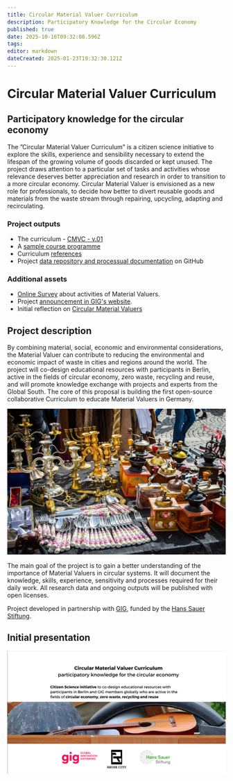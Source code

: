 ```yaml
---
title: Circular Material Valuer Curriculum
description: Participatory Knowledge for the Circular Economy
published: true
date: 2025-10-16T09:32:08.596Z
tags: 
editor: markdown
dateCreated: 2025-01-23T19:32:30.121Z
---
```


# Circular Material Valuer Curriculum

## Participatory knowledge for the circular economy

The ”Circular Material Valuer Curriculum” is a citizen science initiative to explore the skills, experience and sensibility necessary to extend the lifespan of the growing volume of goods discarded or kept unused. The project draws attention to a particular set of tasks and activities whose relevance deserves better appreciation and research in order to transition to a more circular economy. Circular Material Valuer is envisioned as a new role for professionals, to decide how better to divert reusable goods and materials from the waste stream through repairing, upcycling, adapting and recirculating.

### Project outputs

- The curriculum - [CMVC - v.01](/projects/circular-valuer-curriculum/CMVC-01)
- A [sample course programme](/projects/circular-valuer-curriculum/CMVC-Course)
- Curriculum [references](/projects/circular-valuer-curriculum/CMVC-References)
- Project [data repository and processual documentation](https://github.com/reuse-city/CMVC/) on GitHub

### Additional assets

- [Online Survey](/projects/circular-valuer-curriculum/survey) about activities of Material Valuers.
- Project [announcement in GIG's website](https://globalinnovationgathering.org/2025/02/26/circular-material-valuer-curriculum-participatory-knowledge-for-the-circular-economy/).
- Initial reflection on [Circular Material Valuers](https://is.efeefe.me/stuff/fbr/circular-material-valuers)

## Project description

By combining material, social, economic and environmental considerations, the Material Valuer can contribute to reducing the environmental and economic impact of waste in cities and regions around the world. The project will co-design educational resources with participants in Berlin, active in the fields of circular economy, zero waste, recycling and reuse, and will promote knowledge exchange with projects and experts from the Global South. The core of this proposal is building the first open-source collaborative Curriculum to educate Material Valuers in Germany.

![flea-market-2759041_1280.jpg](/flea-market-2759041_1280.jpg)

The main goal of the project is to gain a better understanding of the importance of Material Valuers in circular systems. It will document the knowledge, skills, experience, sensitivity and processes required for their daily work. All research data and ongoing outputs will be published with open licenses.

Project developed in partnership with [GIG](https://globalinnovationgathering.org/), funded by the [Hans Sauer Stiftung](https://www.hanssauerstiftung.de/).

## Initial presentation

[![overview_cover.png](/overview_cover.png)](https://www.canva.com/design/DAGgOXQig8k/_PdFD1y97FjMYelqdZFRxQ/view?utm_content=DAGgOXQig8k&utm_campaign=designshare&utm_medium=link2&utm_source=uniquelinks&utlId=h056934dfe6)